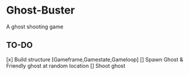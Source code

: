 # Ghost-Buster
A ghost shooting game

## TO-DO
[x] Build structure [Gameframe,Gamestate,Gameloop]
[] Spawn Ghost & Friendly ghost at random location
[] Shoot ghost